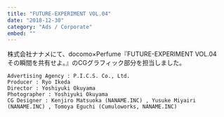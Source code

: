 ```yaml
---
title: "FUTURE-EXPERIMENT VOL.04"
date: "2018-12-30"
category: "Ads / Corporate"
embed: ""
---
```


株式会社ナナメにて、docomo×Perfume『FUTURE-EXPERIMENT VOL.04　その瞬間を共有せよ。』のCGグラフィック部分を担当しました。

```plaintext
Advertising Agency : P.I.C.S. Co., Ltd.
Producer : Ryo Ikeda
Director : Yoshiyuki Okuyama
Photographer : Yoshiyuki Okuyama
CG Designer : Kenjiro Matsuoka (NANAME.INC) , Yusuke Miyairi (NANAME.INC) , Tomoya Eguchi (Cumuloworks, NANAME.INC)
```
